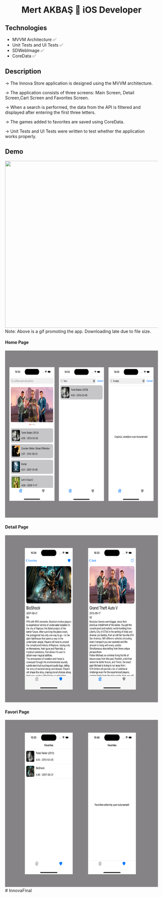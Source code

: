 <h1 align=center>Mert AKBAŞ  iOS Developer</h1> 

## Technologies
+ MVVM Architecture ✅
+ Unit Tests and UI Tests ✅
+ SDWebImage ✅
+ CoreData ✅


## Description

-> The Innova Store application is designed using the MVVM architecture. 

-> The application consists of three screens: Main Screen, Detail Screen,Cart Screen and Favorites Screen.

-> When a search is performed, the data from the API is filtered and displayed after entering the first three letters.

-> The games added to favorites are saved using CoreData.

-> Unit Tests and UI Tests were written to test whether the application works properly.


## Demo
<img src="https://github.com/akbasmert/GameHouse-MVVM/blob/main/ReadmePhotos/gif.gif" width="800" height="550" />
Note: Above is a gif promoting the app. Downloading late due to file size.

#### Home Page 

<img src="https://github.com/akbasmert/GameHouse-MVVM/blob/main/ReadmePhotos/home.png" width="800" height="550" />

#### Detail Page 

<img src="https://github.com/akbasmert/GameHouse-MVVM/blob/main/ReadmePhotos/detail.png" width="800" height="550" />

#### Favori Page 

<img src="https://github.com/akbasmert/GameHouse-MVVM/blob/main/ReadmePhotos/favori.png" width="800" height="550" />
# InnovaFinal
